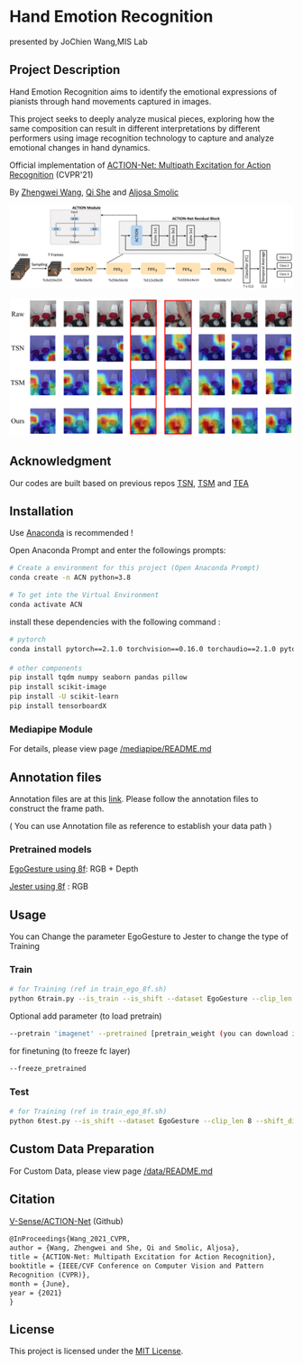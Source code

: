 # Hand Emotion Recognition 

presented by JoChien Wang,MIS Lab

## Project Description

Hand Emotion Recognition aims to identify the emotional expressions of pianists through hand movements captured in images. 


This project seeks to deeply analyze musical pieces, exploring how the same composition can result in different interpretations by different performers using image recognition technology to capture and analyze emotional changes in hand dynamics.

Official implementation of [ACTION-Net: Multipath Excitation for Action Recognition](https://arxiv.org/abs/2103.07372) (CVPR'21)

By [Zhengwei Wang](https://villawang.github.io/), [Qi She](https://qi-she.net/) and [Aljosa Smolic](https://scholar.google.ch/citations?user=HZRejX4AAAAJ&hl=de)

<p align="center"><img src="fig/backbone2.png" width="800" /></p>

<p align="center"><img src="fig/heatmap_10_compressed.png" width="800" />

## Acknowledgment

Our codes are built based on previous repos [TSN](https://github.com/yjxiong/temporal-segment-networks), [TSM](https://github.com/mit-han-lab/temporal-shift-module) and [TEA](https://github.com/Phoenix1327/tea-action-recognition)

## Installation 

Use [Anaconda](https://www.anaconda.com/) is recommended !

Open Anaconda Prompt and enter the followings prompts:
```bash
# Create a environment for this project (Open Anaconda Prompt)
conda create -n ACN python=3.8
```
```bash
# To get into the Virtual Environment
conda activate ACN
```
install these dependencies with the following command : 
```bash
# pytorch
conda install pytorch==2.1.0 torchvision==0.16.0 torchaudio==2.1.0 pytorch-cuda=11.8 -c pytorch -c nvidia

# other components
pip install tqdm numpy seaborn pandas pillow
pip install scikit-image
pip install -U scikit-learn
pip install tensorboardX

```
### Mediapipe Module

For details, please view page [/mediapipe/README.md](/mediapipe/README.md)

## Annotation files

Annotation files are at this [link](https://www.dropbox.com/sh/hry7o1iri8tebri/AADmotYF-PFY14ueVIdtc1-pa?dl=0). Please follow the annotation files to construct the frame path.

( You can use Annotation file as reference to establish your data path )

### Pretrained models
[EgoGesture using 8f](https://www.dropbox.com/sh/v9373sopxmf3vwh/AACDx4E3exxR_gbHgFK7rsGXa?dl=0): RGB + Depth 

[Jester using 8f](https://www.dropbox.com/sh/77d5qn31wxwpqw8/AAB-1JZVAb1MuQfnOaKtz4Lya?dl=0) : RGB


## Usage

You can Change the parameter EgoGesture to Jester to change the type of Training
### Train

```bash
# for Training (ref in train_ego_8f.sh)
python 6train.py --is_train --is_shift --dataset EgoGesture --clip_len 8 --shift_div 8 --wd 5e-4 --dropout 0.5  --batch_size 4 --lr_steps 5 10 15 --lr 1e-2 --base_model resnet50 --epochs 20 --num_workers 5 
```
Optional add parameter (to load pretrain)
```bash
--pretrain 'imagenet' --pretrained [pretrain_weight (you can download it on above link)] 
```
for finetuning (to freeze fc layer)
```bash
--freeze_pretrained
```

### Test

```bash
# for Training (ref in train_ego_8f.sh)
python 6test.py --is_shift --dataset EgoGesture --clip_len 8 --shift_div 8 --batch_size 1 --test_crops 1 --scale_size 256 --crop_size 256 --clip_num 10 --num_workers 5
```
## Custom Data Preparation

For Custom Data, please view page [/data/README.md](/data/README.md)

## Citation

[V-Sense/ACTION-Net](https://github.com/V-Sense/ACTION-Net) (Github)
```
@InProceedings{Wang_2021_CVPR,
author = {Wang, Zhengwei and She, Qi and Smolic, Aljosa},
title = {ACTION-Net: Multipath Excitation for Action Recognition},
booktitle = {IEEE/CVF Conference on Computer Vision and Pattern Recognition (CVPR)},
month = {June},
year = {2021}
}
```
## License
This project is licensed under the [MIT License](LICENSE).


 
